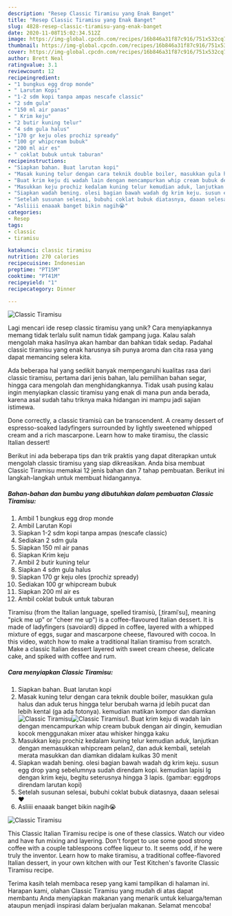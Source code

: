 ```yaml
---
description: "Resep Classic Tiramisu yang Enak Banget"
title: "Resep Classic Tiramisu yang Enak Banget"
slug: 4828-resep-classic-tiramisu-yang-enak-banget
date: 2020-11-08T15:02:34.512Z
image: https://img-global.cpcdn.com/recipes/16b846a31f87c916/751x532cq70/classic-tiramisu-foto-resep-utama.jpg
thumbnail: https://img-global.cpcdn.com/recipes/16b846a31f87c916/751x532cq70/classic-tiramisu-foto-resep-utama.jpg
cover: https://img-global.cpcdn.com/recipes/16b846a31f87c916/751x532cq70/classic-tiramisu-foto-resep-utama.jpg
author: Brett Neal
ratingvalue: 3.1
reviewcount: 12
recipeingredient:
- "1 bungkus egg drop monde"
- " Larutan Kopi"
- "1-2 sdm kopi tanpa ampas nescafe classic"
- "2 sdm gula"
- "150 ml air panas"
- " Krim keju"
- "2 butir kuning telur"
- "4 sdm gula halus"
- "170 gr keju oles prochiz spready"
- "100 gr whipcream bubuk"
- "200 ml air es"
- " coklat bubuk untuk taburan"
recipeinstructions:
- "Siapkan bahan. Buat larutan kopi"
- "Masak kuning telur dengan cara teknik double boiler, masukkan gula halus dan aduk terus hingga telur berubah warna jd lebih pucat dan lebih kental (ga ada fotonya). kemudian matikan kompor dan diamkan"
- "Buat krim keju di wadah lain dengan mencampurkan whip cream bubuk dengan air dingin, kemudian kocok menggunakan mixer atau whisker hingga kaku"
- "Masukkan keju prochiz kedalam kuning telur kemudian aduk, lanjutkan dengan memasukkan whipcream pelan2, dan aduk kembali, setelah merata masukkan dan diamkan didalam kulkas 30 menit"
- "Siapkan wadah bening. olesi bagian bawah wadah dg krim keju. susun egg drop yang sebelumnya sudah direndam kopi. kemudian lapisi lg dengan krim keju, begitu seterusnya hingga 3 lapis. (gambar: eggdrops direndam larutan kopi)"
- "Setelah susunan selesai, bubuhi coklat bubuk diatasnya, daaan selesai ❤️"
- "Asliiii enaaak banget bikin nagih😭"
categories:
- Resep
tags:
- classic
- tiramisu

katakunci: classic tiramisu 
nutrition: 270 calories
recipecuisine: Indonesian
preptime: "PT15M"
cooktime: "PT41M"
recipeyield: "1"
recipecategory: Dinner

---
```



![Classic Tiramisu](https://img-global.cpcdn.com/recipes/16b846a31f87c916/751x532cq70/classic-tiramisu-foto-resep-utama.jpg)

Lagi mencari ide resep classic tiramisu yang unik? Cara menyiapkannya memang tidak terlalu sulit namun tidak gampang juga. Kalau salah mengolah maka hasilnya akan hambar dan bahkan tidak sedap. Padahal classic tiramisu yang enak harusnya sih punya aroma dan cita rasa yang dapat memancing selera kita.

Ada beberapa hal yang sedikit banyak mempengaruhi kualitas rasa dari classic tiramisu, pertama dari jenis bahan, lalu pemilihan bahan segar, hingga cara mengolah dan menghidangkannya. Tidak usah pusing kalau ingin menyiapkan classic tiramisu yang enak di mana pun anda berada, karena asal sudah tahu triknya maka hidangan ini mampu jadi sajian istimewa.

Done correctly, a classic tiramisù can be transcendent. A creamy dessert of espresso-soaked ladyfingers surrounded by lightly sweetened whipped cream and a rich mascarpone. Learn how to make tiramisu, the classic Italian dessert!


Berikut ini ada beberapa tips dan trik praktis yang dapat diterapkan untuk mengolah classic tiramisu yang siap dikreasikan. Anda bisa membuat Classic Tiramisu memakai 12 jenis bahan dan 7 tahap pembuatan. Berikut ini langkah-langkah untuk membuat hidangannya.

<!--inarticleads1-->

##### Bahan-bahan dan bumbu yang dibutuhkan dalam pembuatan Classic Tiramisu:

1. Ambil 1 bungkus egg drop monde
1. Ambil  Larutan Kopi
1. Siapkan 1-2 sdm kopi tanpa ampas (nescafe classic)
1. Sediakan 2 sdm gula
1. Siapkan 150 ml air panas
1. Siapkan  Krim keju
1. Ambil 2 butir kuning telur
1. Siapkan 4 sdm gula halus
1. Siapkan 170 gr keju oles (prochiz spready)
1. Sediakan 100 gr whipcream bubuk
1. Siapkan 200 ml air es
1. Ambil  coklat bubuk untuk taburan


Tiramisu (from the Italian language, spelled tiramisù, [ˌtiramiˈsu], meaning &#34;pick me up&#34; or &#34;cheer me up&#34;) is a coffee-flavoured Italian dessert. It is made of ladyfingers (savoiardi) dipped in coffee, layered with a whipped mixture of eggs, sugar and mascarpone cheese, flavoured with cocoa. In this video, watch how to make a traditional Italian tiramisu from scratch. Make a classic Italian dessert layered with sweet cream cheese, delicate cake, and spiked with coffee and rum. 

<!--inarticleads2-->

##### Cara menyiapkan Classic Tiramisu:

1. Siapkan bahan. Buat larutan kopi
1. Masak kuning telur dengan cara teknik double boiler, masukkan gula halus dan aduk terus hingga telur berubah warna jd lebih pucat dan lebih kental (ga ada fotonya). kemudian matikan kompor dan diamkan
<img src="//assets-global.cpcdn.com/assets/icons/button_play-2c75c40dde080a61004c1f40b05d8f140eaff45d7e9e6481dc71c63d2e7c4909.png" alt="Classic Tiramisu"><img src="//assets-global.cpcdn.com/assets/icons/button_play-2c75c40dde080a61004c1f40b05d8f140eaff45d7e9e6481dc71c63d2e7c4909.png" alt="Classic Tiramisu">1. Buat krim keju di wadah lain dengan mencampurkan whip cream bubuk dengan air dingin, kemudian kocok menggunakan mixer atau whisker hingga kaku
1. Masukkan keju prochiz kedalam kuning telur kemudian aduk, lanjutkan dengan memasukkan whipcream pelan2, dan aduk kembali, setelah merata masukkan dan diamkan didalam kulkas 30 menit
1. Siapkan wadah bening. olesi bagian bawah wadah dg krim keju. susun egg drop yang sebelumnya sudah direndam kopi. kemudian lapisi lg dengan krim keju, begitu seterusnya hingga 3 lapis. (gambar: eggdrops direndam larutan kopi)
1. Setelah susunan selesai, bubuhi coklat bubuk diatasnya, daaan selesai ❤️
1. Asliiii enaaak banget bikin nagih😭
<img src="//assets-global.cpcdn.com/assets/icons/button_play-2c75c40dde080a61004c1f40b05d8f140eaff45d7e9e6481dc71c63d2e7c4909.png" alt="Classic Tiramisu">

This Classic Italian Tiramisu recipe is one of these classics. Watch our video and have fun mixing and layering. Don&#39;t forget to use some good strong coffee with a couple tablespoons coffee liqueur to. It seems odd, if he were truly the inventor. Learn how to make tiramisu, a traditional coffee-flavored Italian dessert, in your own kitchen with our Test Kitchen&#39;s favorite Classic Tiramisu recipe. 

Terima kasih telah membaca resep yang kami tampilkan di halaman ini. Harapan kami, olahan Classic Tiramisu yang mudah di atas dapat membantu Anda menyiapkan makanan yang menarik untuk keluarga/teman ataupun menjadi inspirasi dalam berjualan makanan. Selamat mencoba!
